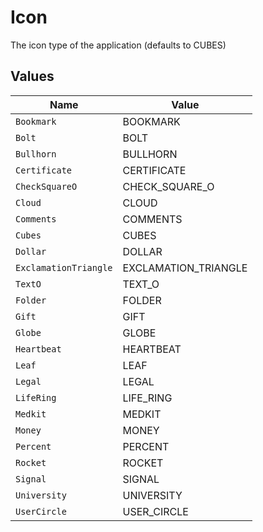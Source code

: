 # Icon

The icon type of the application (defaults to CUBES)


## Values

| Name                  | Value                 |
| --------------------- | --------------------- |
| `Bookmark`            | BOOKMARK              |
| `Bolt`                | BOLT                  |
| `Bullhorn`            | BULLHORN              |
| `Certificate`         | CERTIFICATE           |
| `CheckSquareO`        | CHECK_SQUARE_O        |
| `Cloud`               | CLOUD                 |
| `Comments`            | COMMENTS              |
| `Cubes`               | CUBES                 |
| `Dollar`              | DOLLAR                |
| `ExclamationTriangle` | EXCLAMATION_TRIANGLE  |
| `TextO`               | TEXT_O                |
| `Folder`              | FOLDER                |
| `Gift`                | GIFT                  |
| `Globe`               | GLOBE                 |
| `Heartbeat`           | HEARTBEAT             |
| `Leaf`                | LEAF                  |
| `Legal`               | LEGAL                 |
| `LifeRing`            | LIFE_RING             |
| `Medkit`              | MEDKIT                |
| `Money`               | MONEY                 |
| `Percent`             | PERCENT               |
| `Rocket`              | ROCKET                |
| `Signal`              | SIGNAL                |
| `University`          | UNIVERSITY            |
| `UserCircle`          | USER_CIRCLE           |